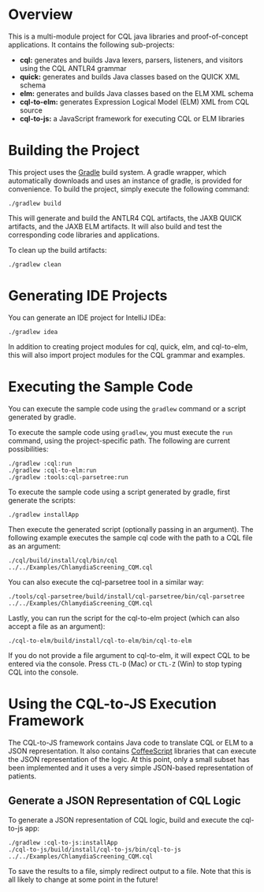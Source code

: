 # Overview

This is a multi-module project for CQL java libraries and proof-of-concept applications.
It contains the following sub-projects:

* **cql:** generates and builds Java lexers, parsers, listeners, and visitors using the CQL ANTLR4 grammar
* **quick:** generates and builds Java classes based on the QUICK XML schema
* **elm:** generates and builds Java classes based on the ELM XML schema
* **cql-to-elm:** generates Expression Logical Model (ELM) XML from CQL source
* **cql-to-js:** a JavaScript framework for executing CQL or ELM libraries

# Building the Project

This project uses the [Gradle](http://www.gradle.org/) build system.  A gradle wrapper, which automatically downloads
and uses an instance of gradle, is provided for convenience.  To build the project, simply execute the following
command:

    ./gradlew build

This will generate and build the ANTLR4 CQL artifacts, the JAXB QUICK artifacts, and the JAXB ELM artifacts.
It will also build and test the corresponding code libraries and applications.

To clean up the build artifacts:

    ./gradlew clean

# Generating IDE Projects

You can generate an IDE project for IntelliJ IDEa:

    ./gradlew idea

In addition to creating project modules for cql, quick, elm, and cql-to-elm, this will also import project
modules for the CQL grammar and examples.

# Executing the Sample Code

You can execute the sample code using the `gradlew` command or a script generated by gradle.

To execute the sample code using `gradlew`, you must execute the `run` command, using the project-specific 
path.  The following are current possibilities:

    ./gradlew :cql:run
    ./gradlew :cql-to-elm:run
    ./gradlew :tools:cql-parsetree:run

To execute the sample code using a script generated by gradle, first generate the scripts:

    ./gradlew installApp

Then execute the generated script (optionally passing in an argument).  The following example executes
the sample cql code with the path to a CQL file as an argument:

    ./cql/build/install/cql/bin/cql ../../Examples/ChlamydiaScreening_CQM.cql

You can also execute the cql-parsetree tool in a similar way:

    ./tools/cql-parsetree/build/install/cql-parsetree/bin/cql-parsetree ../../Examples/ChlamydiaScreening_CQM.cql

Lastly, you can run the script for the cql-to-elm project (which can also accept a file as an argument):

    ./cql-to-elm/build/install/cql-to-elm/bin/cql-to-elm

If you do not provide a file argument to cql-to-elm, it will expect CQL to be entered via the console.
Press `CTL-D` (Mac) or `CTL-Z` (Win) to stop typing CQL into the console.

# Using the CQL-to-JS Execution Framework

The CQL-to-JS framework contains Java code to translate CQL or ELM to a JSON representation.  It
also contains [CoffeeScript](http://coffeescript.org/) libraries that can execute the JSON
representation of the logic.  At this point, only a small subset has been implemented and it uses
a very simple JSON-based representation of patients.

## Generate a JSON Representation of CQL Logic

To generate a JSON representation of CQL logic, build and execute the cql-to-js app:

    ./gradlew :cql-to-js:installApp
    ./cql-to-js/build/install/cql-to-js/bin/cql-to-js ../../Examples/ChlamydiaScreening_CQM.cql

To save the results to a file, simply redirect output to a file.  Note that this is all likely to
change at some point in the future!